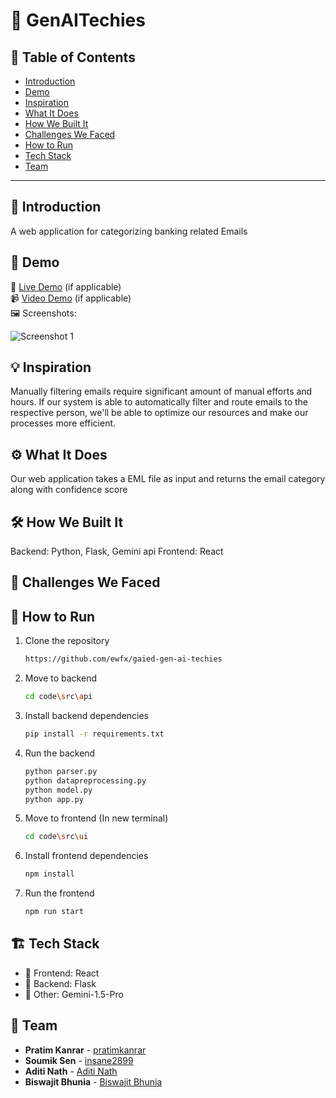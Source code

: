 # 🚀 GenAITechies

## 📌 Table of Contents
- [Introduction](#introduction)
- [Demo](#demo)
- [Inspiration](#inspiration)
- [What It Does](#what-it-does)
- [How We Built It](#how-we-built-it)
- [Challenges We Faced](#challenges-we-faced)
- [How to Run](#how-to-run)
- [Tech Stack](#tech-stack)
- [Team](#team)

---

## 🎯 Introduction
A web application for categorizing banking related Emails

## 🎥 Demo
🔗 [Live Demo](#) (if applicable)  
📹 [Video Demo](#) (if applicable)  
🖼️ Screenshots:

![Screenshot 1](link-to-image)

## 💡 Inspiration
Manually filtering emails require significant amount of manual efforts and hours. If our system is able to automatically filter and route emails to the respective person, we'll be able to optimize our resources and make our processes more efficient.

## ⚙️ What It Does
Our web application takes a EML file as input and returns the email category along with confidence score

## 🛠️ How We Built It
Backend: Python, Flask, Gemini api
Frontend: React

## 🚧 Challenges We Faced


## 🏃 How to Run
1. Clone the repository  
   ```sh
   https://github.com/ewfx/gaied-gen-ai-techies
   ```
2. Move to backend  
   ```sh
   cd code\src\api
   ```
3. Install backend dependencies
   ```sh
   pip install -r requirements.txt 
   ```
4. Run the backend  
   ```sh
   python parser.py
   python datapreprocessing.py
   python model.py
   python app.py
   ```
5. Move to frontend (In new terminal)
   ```sh
   cd code\src\ui
   ```
6. Install frontend dependencies
   ```sh
   npm install
   ```
7. Run the frontend
   ```sh
   npm run start
   ```

## 🏗️ Tech Stack
- 🔹 Frontend: React
- 🔹 Backend: Flask
- 🔹 Other: Gemini-1.5-Pro

## 👥 Team
- **Pratim Kanrar** - [pratimkanrar](https://github.com/pratimkanrar)
- **Soumik Sen** - [insane2899](https://github.com/insane2899)
- **Aditi Nath** - [Aditi Nath](https://github.com/Aditi3100)
- **Biswajit Bhunia** - [Biswajit Bhunia](https://github.com/bisw0)
